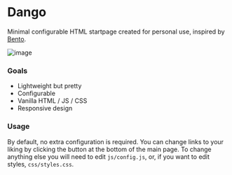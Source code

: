 # Dango
Minimal configurable HTML startpage created for personal use, inspired by [Bento](https://github.com/migueravila/Bento).

![image](https://user-images.githubusercontent.com/50246819/196786359-42caa874-7107-4bb6-9c62-011a39fa14e2.png)


### Goals

- Lightweight but pretty
- Configurable
- Vanilla HTML / JS / CSS
- Responsive design

### Usage

By default, no extra configuration is required. You can change links to your liking by clicking
the button at the bottom of the main page. To change anything else you will need to edit
`js/config.js`, or, if you want to edit styles, `css/styles.css`.
